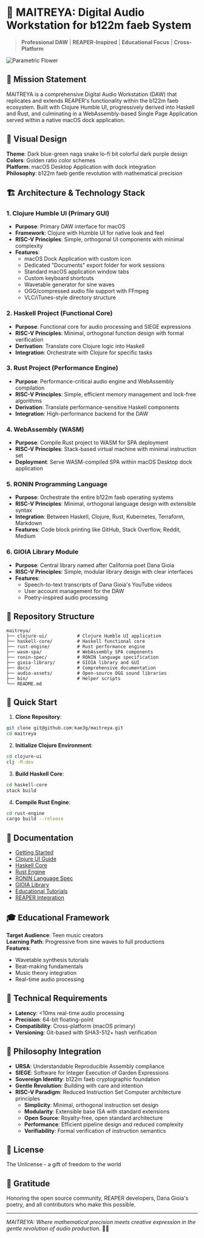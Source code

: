 # 🎵 MAITREYA: Digital Audio Workstation for b122m faeb System

> **Professional DAW** | **REAPER-Inspired** | **Educational Focus** | **Cross-Platform**

![Parametric Flower](parametric-flower-compressed.png)

## 🌟 Mission Statement

MAITREYA is a comprehensive Digital Audio Workstation (DAW) that replicates and extends REAPER's functionality within the b122m faeb ecosystem. Built with Clojure Humble UI, progressively derived into Haskell and Rust, and culminating in a WebAssembly-based Single Page Application served within a native macOS dock application.

## 🎨 Visual Design

**Theme**: Dark blue-green naga snake lo-fi bit colorful dark purple design  
**Colors**: Golden ratio color schemes  
**Platform**: macOS Desktop Application with dock integration  
**Philosophy**: b122m faeb gentle revolution with mathematical precision  

## 🏗️ Architecture & Technology Stack

### 1. Clojure Humble UI (Primary GUI)
- **Purpose**: Primary DAW interface for macOS
- **Framework**: Clojure with Humble UI for native look and feel
- **RISC-V Principles**: Simple, orthogonal UI components with minimal complexity
- **Features**: 
  - macOS Dock Application with custom icon
  - Dedicated "Documents" export folder for work sessions
  - Standard macOS application window tabs
  - Custom keyboard shortcuts
  - Wavetable generator for sine waves
  - OGG/compressed audio file support with FFmpeg
  - VLC/iTunes-style directory structure

### 2. Haskell Project (Functional Core)
- **Purpose**: Functional core for audio processing and SIEGE expressions
- **RISC-V Principles**: Minimal, orthogonal function design with formal verification
- **Derivation**: Translate core Clojure logic into Haskell
- **Integration**: Orchestrate with Clojure for specific tasks

### 3. Rust Project (Performance Engine)
- **Purpose**: Performance-critical audio engine and WebAssembly compilation
- **RISC-V Principles**: Simple, efficient memory management and lock-free algorithms
- **Derivation**: Translate performance-sensitive Haskell components
- **Integration**: High-performance backend for the DAW

### 4. WebAssembly (WASM)
- **Purpose**: Compile Rust project to WASM for SPA deployment
- **RISC-V Principles**: Stack-based virtual machine with minimal instruction set
- **Deployment**: Serve WASM-compiled SPA within macOS Desktop dock application

### 5. RONIN Programming Language
- **Purpose**: Orchestrate the entire b122m faeb operating systems
- **RISC-V Principles**: Minimal, orthogonal language design with extensible syntax
- **Integration**: Between Haskell, Clojure, Rust, Kubernetes, Terraform, Markdown
- **Features**: Code block printing like GitHub, Stack Overflow, Reddit, Medium

### 6. GIOIA Library Module
- **Purpose**: Central library named after California poet Dana Gioia
- **RISC-V Principles**: Simple, modular library design with clear interfaces
- **Features**: 
  - Speech-to-text transcripts of Dana Gioia's YouTube videos
  - User account management for the DAW
  - Poetry-inspired audio processing

## 📁 Repository Structure

```
maitreya/
├── clojure-ui/           # Clojure Humble UI application
├── haskell-core/         # Haskell functional core
├── rust-engine/          # Rust performance engine
├── wasm-spa/             # WebAssembly SPA components
├── ronin-spec/           # RONIN language specification
├── gioia-library/        # GIOIA library and GUI
├── docs/                 # Comprehensive documentation
├── audio-assets/         # Open-source OGG sound libraries
├── bin/                  # Helper scripts
└── README.md
```

## 🚀 Quick Start

1. **Clone Repository**:
```bash
git clone git@github.com:kae3g/maitreya.git
cd maitreya
```

2. **Initialize Clojure Environment**:
```bash
cd clojure-ui
clj -M:dev
```

3. **Build Haskell Core**:
```bash
cd haskell-core
stack build
```

4. **Compile Rust Engine**:
```bash
cd rust-engine
cargo build --release
```

## 📖 Documentation

- [Getting Started](docs/getting-started.md)
- [Clojure UI Guide](docs/clojure-ui-guide.md)
- [Haskell Core](docs/haskell-core.md)
- [Rust Engine](docs/rust-engine.md)
- [RONIN Language Spec](docs/ronin-language-spec.md)
- [GIOIA Library](docs/gioia-library.md)
- [Educational Tutorials](docs/educational-tutorials.md)
- [REAPER Integration](docs/reaper-integration.md)

## 🎓 Educational Framework

**Target Audience**: Teen music creators  
**Learning Path**: Progressive from sine waves to full productions  
**Features**:
- Wavetable synthesis tutorials
- Beat-making fundamentals
- Music theory integration
- Real-time audio processing

## 🔧 Technical Requirements

- **Latency**: <10ms real-time audio processing
- **Precision**: 64-bit floating-point
- **Compatibility**: Cross-platform (macOS primary)
- **Versioning**: Git-based with SHA3-512+ hash verification

## 🌸 Philosophy Integration

- **URSA**: Understandable Reproducible Assembly compliance
- **SIEGE**: Software for Integer Execution of Garden Expressions
- **Sovereign Identity**: b122m faeb cryptographic foundation
- **Gentle Revolution**: Building with care and intention
- **RISC-V Paradigm**: Reduced Instruction Set Computer architecture principles
  - **Simplicity**: Minimal, orthogonal instruction set design
  - **Modularity**: Extensible base ISA with standard extensions
  - **Open Source**: Royalty-free, open standard architecture
  - **Performance**: Efficient pipeline design and reduced complexity
  - **Verifiability**: Formal verification of instruction semantics

## 📄 License

The Unlicense - a gift of freedom to the world

## 🙏 Gratitude

Honoring the open source community, REAPER developers, Dana Gioia's poetry, and all contributors who make this possible.

---

*MAITREYA: Where mathematical precision meets creative expression in the gentle revolution of audio production.* 🎵💙

